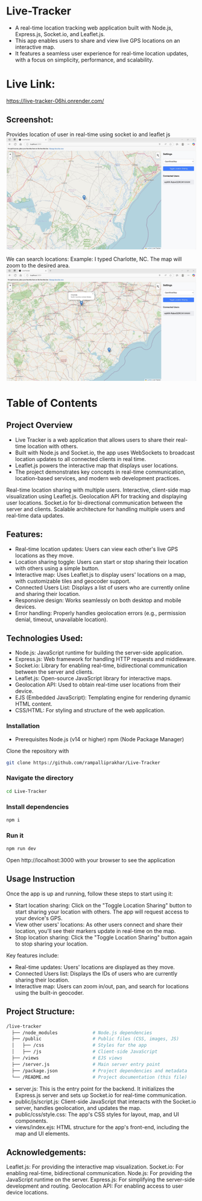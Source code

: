 # Live-Tracker

- A real-time location tracking web application built with Node.js, Express.js, Socket.io, and Leaflet.js. 
- This app enables users to share and view live GPS locations on an interactive map. 
- It features a seamless user experience for real-time location updates, with a focus on simplicity, performance, and scalability.

# Live Link:
https://live-tracker-06hi.onrender.com/

## Screenshot:

Provides location of user in real-time using socket io and leaflet js
![alt text](Live_Tracker.jpg)

We can search locations:
Example: I typed Charlotte, NC. The map will zoom to the desired area.
![alt text](Search_Location.jpg)

# Table of Contents

## Project Overview

- Live Tracker is a web application that allows users to share their real-time location with others. 
- Built with Node.js and Socket.io, the app uses WebSockets to broadcast location updates to all connected clients in real time. 
- Leaflet.js powers the interactive map that displays user locations. 
- The project demonstrates key concepts in real-time communication, location-based services, and modern web development practices.

Real-time location sharing with multiple users.
Interactive, client-side map visualization using Leaflet.js.
Geolocation API for tracking and displaying user locations.
Socket.io for bi-directional communication between the server and clients.
Scalable architecture for handling multiple users and real-time data updates.


## Features:

- Real-time location updates: Users can view each other's live GPS locations as they move.
- Location sharing toggle: Users can start or stop sharing their location with others using a simple button.
- Interactive map: Uses Leaflet.js to display users' locations on a map, with customizable tiles and geocoder support.
- Connected Users List: Displays a list of users who are currently online and sharing their location.
- Responsive design: Works seamlessly on both desktop and mobile devices.
- Error handling: Properly handles geolocation errors (e.g., permission denial, timeout, unavailable location).


## Technologies Used:

- Node.js: JavaScript runtime for building the server-side application.
- Express.js: Web framework for handling HTTP requests and middleware.
- Socket.io: Library for enabling real-time, bidirectional communication   between the server and clients.
- Leaflet.js: Open-source JavaScript library for interactive maps.
- Geolocation API: Used to obtain real-time user locations from their device.
- EJS (Embedded JavaScript): Templating engine for rendering dynamic HTML content.
- CSS/HTML: For styling and structure of the web application.


### Installation

- Prerequisites
Node.js (v14 or higher)
npm (Node Package Manager)


Clone the repository with
```bash
git clone https://github.com/rampalliprakhar/Live-Tracker
```

### Navigate the directory
```bash
cd Live-Tracker
```

### Install dependencies
```bash 
npm i
```

### Run it 
```bash  
npm run dev 
```

Open http://localhost:3000 with your browser to see the application

## Usage Instruction
Once the app is up and running, follow these steps to start using it:

- Start location sharing: Click on the "Toggle Location Sharing" button to start sharing your location with others. 
  The app will request access to your device's GPS.
- View other users' locations: As other users connect and share their location, you'll see their markers update in real-time on the map.
- Stop location sharing: Click the "Toggle Location Sharing" button again to stop sharing your location.

Key features include:

- Real-time updates: Users' locations are displayed as they move.
- Connected Users list: Displays the IDs of users who are currently sharing their location.
- Interactive map: Users can zoom in/out, pan, and search for locations using the built-in geocoder.

## Project Structure:
```bash
/live-tracker
  ├── /node_modules             # Node.js dependencies
  ├── /public                   # Public files (CSS, images, JS)
  │   ├── /css                  # Styles for the app
  │   ├── /js                   # Client-side JavaScript
  ├── /views                    # EJS views
  ├── /server.js                # Main server entry point
  ├── /package.json             # Project dependencies and metadata
  └── /README.md                # Project documentation (this file)
```
- server.js: This is the entry point for the backend. It initializes the Express.js server and sets up Socket.io for real-time communication.
- public/js/script.js: Client-side JavaScript that interacts with the Socket.io server, handles geolocation, and updates the map.
- public/css/style.css: The app's CSS styles for layout, map, and UI components.
- views/index.ejs: HTML structure for the app's front-end, including the map and UI elements.

## Acknowledgements:
Leaflet.js: For providing the interactive map visualization.
Socket.io: For enabling real-time, bidirectional communication.
Node.js: For providing the JavaScript runtime on the server.
Express.js: For simplifying the server-side development and routing.
Geolocation API: For enabling access to user device locations.

